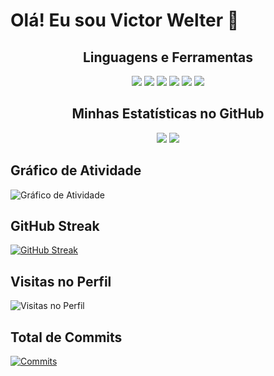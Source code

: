 # Olá! Eu sou Victor Welter 👋

<h2 align="center">Linguagens e Ferramentas</h2>
<p align="center">
  <img src="https://img.shields.io/badge/-Flutter-000?&logo=Flutter"/>
  <img src="https://img.shields.io/badge/-Dart-000?&logo=Dart"/>
  <img src="https://img.shields.io/badge/-C%23-000?&logo=C%20Sharp"/>
  <img src="https://img.shields.io/badge/-Python-000?&logo=Python"/>
  <img src="https://img.shields.io/badge/-Git-000?&logo=Git"/>
  <img src="https://img.shields.io/badge/-GitHub-000?&logo=GitHub"/>
</p>

<h2 align="center">Minhas Estatísticas no GitHub</h2>
<p align="center">
  <img src="https://github-readme-stats.vercel.app/api?username=victor-welter&show_icons=true&theme=radical" />
  <img src="https://github-readme-stats.vercel.app/api/top-langs/?username=victor-welter&layout=compact&theme=radical" />
</p>

## Gráfico de Atividade
![Gráfico de Atividade](https://activity-graph.herokuapp.com/graph?username=victor-welter&theme=radical)

## GitHub Streak
[![GitHub Streak](https://github-readme-streak-stats.herokuapp.com/?user=victor-welter&theme=radical)](https://git.io/streak-stats)

## Visitas no Perfil
![Visitas no Perfil](https://visitor-badge.glitch.me/badge?page_id=victor-welter.victor-welter)

## Total de Commits
[![Commits](#commits)](https://github.com/victor-welter)
<!-- commits -->
